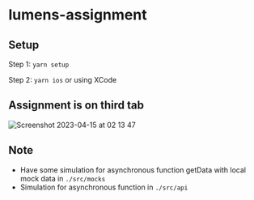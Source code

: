 # lumens-assignment

## Setup
Step 1: ``` yarn setup ```

Step 2: ``` yarn ios ``` or using XCode

## Assignment is on third tab
![Screenshot 2023-04-15 at 02 13 47](https://user-images.githubusercontent.com/22663023/232135821-61e1873d-565c-4dbf-b6d4-0cb433f7e85a.png)


## Note

- Have some simulation for asynchronous function getData with local mock data in ```./src/mocks```
- Simulation for asynchronous function in ```./src/api ```
